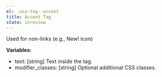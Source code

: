 ```yaml
---
el: .usa-tag--accent
title: Accent Tag
state: inreview
---
```


Used for non-links (e.g., New! icon)

__Variables:__
* text: [string] Text inside the tag.
* modifier_classes: [string] Optional additional CSS classes.

